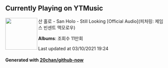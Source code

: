 ## Currently Playing on YTMusic

[<img align="left" width="100" src="https://i.ytimg.com/vi/RwY4JzrrppA/sddefault.jpg?sqp=-oaymwEWCJADEOEBIAQqCghqEJQEGHgg6AJIWg&rs">](https://music.youtube.com/watch?v=RwY4JzrrppA)

산 홀로 - San Holo - Still Looking [Official Audio](피처링: 제임스 빈센트 맥모로우)

**Albums**: 조회수 11만회

Last updated at 03/10/2021 19:24

#### Generated with [20chan/github-now](https://github.com/20chan/github-now)


<!--
**20chan/20chan** is a ✨ _special_ ✨ repository because its `README.md` (this file) appears on your GitHub profile.

Here are some ideas to get you started:

- 🔭 I’m currently working on ...
- 🌱 I’m currently learning ...
- 👯 I’m looking to collaborate on ...
- 🤔 I’m looking for help with ...
- 💬 Ask me about ...
- 📫 How to reach me: ...
- 😄 Pronouns: ...
- ⚡ Fun fact: ...
-->
